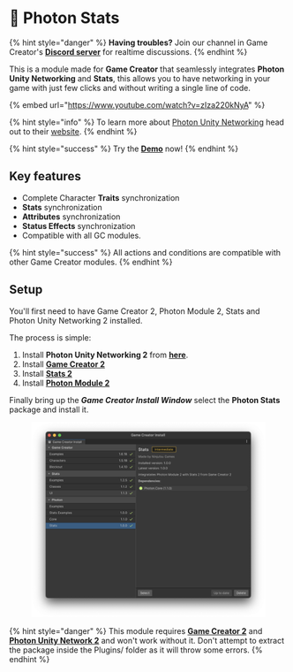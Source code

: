 # 💫 Photon Stats

{% hint style="danger" %}
**Having troubles?** Join our channel in Game Creator's [**Discord server**](https://discord.com/invite/99bbWBzKDX) for realtime discussions.
{% endhint %}

This is a module made for **Game Creator** that seamlessly integrates **Photon Unity Networking** and **Stats**, this allows you to have networking in your game with just few clicks and without writing a single line of code.

{% embed url="https://www.youtube.com/watch?v=zIza220kNyA" %}

{% hint style="info" %}
To learn more about [Photon Unity Networking](https://doc.photonengine.com/en-us/pun/current/demos-and-tutorials/pun-basics-tutorial/intro) head out to their [website](https://doc.photonengine.com/en-us/pun/current/demos-and-tutorials/pun-basics-tutorial/intro).
{% endhint %}

{% hint style="success" %}
Try the [**Demo**](https://hjupter.itch.io/photon-stats-game-creator-2) now!
{% endhint %}

## Key features <a href="#key-features" id="key-features"></a>

* Complete Character **Traits** synchronization
* **Stats** synchronization
* **Attributes** synchronization
* **Status Effects** synchronization
* Compatible with all GC modules.

{% hint style="success" %}
All actions and conditions are compatible with other Game Creator modules.
{% endhint %}

## Setup <a href="#setup" id="setup"></a>

You'll first need to have Game Creator 2, Photon Module 2, Stats and Photon Unity Networking 2 installed.

The process is simple:

1. Install  **Photon Unity Networking 2** from [**here**](https://www.assetstore.unity3d.com/en/#!/content/1786).
2. Install [**Game Creator 2**](https://assetstore.unity.com/packages/tools/game-toolkits/game-creator-2-203069)
3. Install [**Stats 2**](https://assetstore.unity.com/packages/tools/utilities/stats-2-206959)
4. Install [**Photon Module 2**](https://assetstore.unity.com/packages/tools/network/photon-module-2-game-creator-2-248274)

Finally bring up the _**Game Creator Install Window**_ select the **Photon Stats** package and install it.

<figure><img src="../../../.gitbook/assets/image (80).png" alt=""><figcaption></figcaption></figure>

{% hint style="danger" %}
This module requires [**Game Creator 2**](https://assetstore.unity.com/packages/tools/game-toolkits/game-creator-2-203069) and [**Photon Unity Network 2**](https://assetstore.unity.com/packages/tools/network/pun-2-free-119922) and won't work without it. Don't attempt to extract the package inside the Plugins/ folder as it will throw some errors.
{% endhint %}
